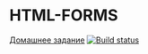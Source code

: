 HTML-FORMS
===========

[Домашнее задание](https://bob0kaaa.github.io/ahj-homeworks-dom.1/) [![Build status](https://ci.appveyor.com/api/projects/status/gronx2l9likf4gw3/branch/master?svg=true)](https://ci.appveyor.com/project/bob0kaaa/ahj-homeworks-dom-1/branch/master)
